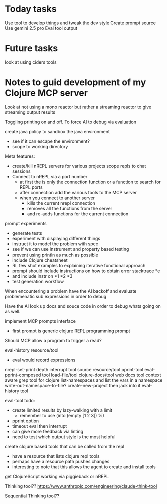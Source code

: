 # Today tasks


Use tool to develop things and tweak the dev style
Create prompt source
Use gemini 2.5 pro
Eval tool output

# Future tasks

look at using ciders tools


# Notes to guid development of my Clojure MCP server

Look at not using a mono reactor but rather a streaming reactor to give streaming output results

Toggling printing on and off. To force AI to debug via evaluation

create java policy to sandbox the java environment
  - see if it can escape the environment?
  - scope to working directory
  
Meta features:
 - create/kill nREPL servers for various projects scope repls to chat sessions
 - Connect to nREPL via a port number 
   * at first the is only the connection function or a function to search for 
     REPL ports
   * after connection add the various tools to the MCP server
   * when you connect to another server 
     - kills the current nrepl connection
	 - removes all the functions from the server
	 - and re-adds functions for the current connection
  
  
prompt experiments
 - generate tests
 - experiment with displaying different things
 - instruct it to model the problem with spec
 - see if we can use instrument and property based testing
 - prevent using println as much as possible
 - include Clojure cheatsheet
 - RL few shot examples to explaining iterative functional approach
 - prompt should include instructions on how to obtain error stacktrace *e
 - and include instr on *1 *2 *3
 - test generation workflow


When encountering a problem have the AI backoff and evaluate problemenatic sub expressions in order to debug

Have the AI look up docs and souce code in order to debug whats going on as well.

implement MCP prompts interface
- first prompt is generic clojure REPL programming prompt

Should MCP allow a program to trigger a read?

eval-history resource/tool
- eval would record expressions

nrepl-set-print depth
interrupt tool
source resource/tool
pprint-tool
eval-pprint-composed tool
load-file/tool
clojure-docs/tool web docs tool
context aware grep tool for clojure
list-namespaces and list the vars in a namespace
write-out-namespace-to-file?
create-new-project then jack into it
eval-history tool

eval-tool todo:
  * create limited results by lazy-walking with a limit 
    - remember to use (into (empty [1 2 3]) %)
  * pprint option	
  * timeout eval then interrupt
  * can give more feedback via linting
  * need to test which output style is the most helpful
  
  

create clojure based tools that can be called from the repl
 - have a resource that lists clojure repl tools
 - perhaps have a resource path pushes changes
 - interesting to note that this allows the agent to create and install tools

get ClojureScript working via piggieback or nREPL
 
Thinking tool??  https://www.anthropic.com/engineering/claude-think-tool

Sequential Thinking tool?? 



 
 
